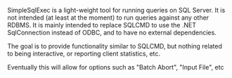SimpleSqlExec is a light-weight tool for running queries on SQL Server. It is not intended (at least at the moment) to run queries against any other RDBMS. It is mainly intended to replace SQLCMD to use the .NET SqlConnection instead of ODBC, and to have no external dependencies.

The goal is to provide functionality similar to SQLCMD, but nothing related to being interactive, or reporting client statistics, etc.

Eventually this will allow for options such as "Batch Abort", "Input File", etc
